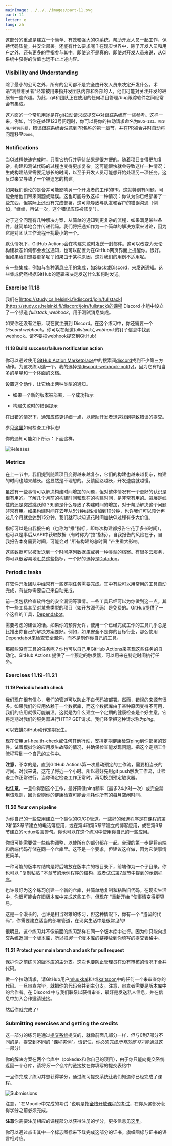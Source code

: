 ```yaml
---
mainImage: ../../../images/part-11.svg
part: 11
letter: e
lang: zh
---
```


<div class="content">

<!-- This part has focus on building a simple, effective, and robust CI system that helps developers to work together, maintain code quality, and deploy safely. What more could one possibly want? In the real world, there are more fingers in the pie than just developers and users. Even if that weren't true, even for developers, there's a lot more value to be gained from CI systems than just the things above.-->
 这部分的重点是建立一个简单、有效和强大的CI系统，帮助开发人员一起工作，保持代码质量，并安全部署。还能有什么要求呢？在现实世界中，除了开发人员和用户之外，还有更多的手指参与其中。即使这不是真的，即使对开发人员来说，从CI系统中获得的价值也远不止上述内容。

### Visibility and Understanding

<!-- In all but the smallest companies, decisions on what to develop are not made exclusively by developers. The term 'stakeholder' is often used to refer to people, both inside and outside the development team, who may have some interest in keeping an eye on the progress of the development. To this end, there are often integrations between git and whatever project management/bug tracking software the team is using.-->
 除了最小的公司之外，所有的公司都不是完全由开发人员来决定开发什么。术语"利益相关者"经常被用来指开发团队内部和外部的人，他们可能对关注开发的进展有一些兴趣。为此，git和团队正在使用的任何项目管理/bug跟踪软件之间经常会有集成。

<!-- A common use of this is to have some reference to the tracking system in git pull requests or commits. This way, for example, when you're working on issue number 123, you might name your pull request <code>BUG-123: Fix user copy issue</code> and the bug tracking system would notice the first part of the PR name and automatically move the issue to <code>Done</code> when the PR is merged.-->
 这方面的一个常见用途是在git拉动请求或提交中对跟踪系统有一些参考。这样一来，例如，当你在处理123号问题时，你可以将你的拉动请求命名为<code>BUG-123。修复用户拷贝问题</code>，错误跟踪系统会注意到PR名称的第一章节，并在PR被合并时自动将问题移至<code>Done</code>。

### Notifications

<!-- When the CI process finishes quickly, it can be convenient to just watch it execute and wait for the result. As projects become more complex, so too does the process of building and testing the code. This can quickly lead to a situation where it takes long enough to generate the build result that a developer may want to begin working on another task. This in turn leads to a forgotten build.-->
 当CI过程快速完成时，只看它执行并等待结果是很方便的。随着项目变得更加复杂，构建和测试代码的过程也变得更加复杂。这可能很快就会导致这样一种情况：生成构建结果需要足够长的时间，以至于开发人员可能想开始处理另一项任务。这反过来又导致了一个被遗忘的构建。

<!-- This is especially problematic if we're talking about merging PRs that may affect another developer's work, either causing problems or delays for them. This can also lead to a situation where you think you've deployed something but haven't actually finished a deployment, this can lead to mis-communication with teammates and customers (e.g. "Go ahead and try that again, the bug should be fixed").-->
 如果我们谈论的是合并可能影响另一个开发者的工作的PR，这就特别有问题，可能会给他们带来问题或延误。这也可能导致这样一种情况：你认为你已经部署了一些东西，但实际上还没有完成部署，这可能导致与队友和客户的错误沟通（例如，"继续，再试一次，这个错误应该被修复"）。

<!-- There are several solutions to this problem ranging from simple notifications to more complicated processes that simply merge passing code if certain conditions are met. We're going to discuss notifications as a simple solution since it's the one that interferes with the team workflow the least.-->
 对于这个问题有几种解决方案，从简单的通知到更复杂的流程，如果满足某些条件，就简单地合并传递代码。我们将把通知作为一个简单的解决方案来讨论，因为它是对团队工作流程干扰最小的一个。

<!-- By default, GitHub Actions sends an email on a build failure. This can be changed to send notifications regardless of build status and can also be configured to alert you on the GitHub web interface. Great. But what if we want more. What if for whatever reason this doesn't work for our use case.-->
 默认情况下，GitHub Actions会在构建失败时发送一封邮件。这可以改变为无论构建状态如何都会发送通知，也可以配置为在GitHub网页界面上提醒你。很好。但如果我们想要更多呢？如果由于某种原因，这对我们的用例不适用呢。

<!-- There are integrations for example to various messaging applications such as [Slack](https://slack.com/intl/en-fi/) or [Discord](https://discord.com/), to send notifications. These integrations still decide what to send and when to send it based on logic from GitHub.-->
 有一些集成，例如与各种消息应用的集成，如[Slack](https://slack.com/intl/en-fi/)或[Discord](https://discord.com/)，来发送通知。这些集成仍然根据GitHub的逻辑来决定发送什么和何时发送。

</div>

<div class="tasks">

### Exercise 11.18

<!-- We have set up a channel <i>fullstack\_webhook</i> to the course Discord group at [https://study.cs.helsinki.fi/discord/join/fullstack](https://study.cs.helsinki.fi/discord/join/fullstack) for testing a messaging integration.-->
 我们在[https://study.cs.helsinki.fi/discord/join/fullstack](https://study.cs.helsinki.fi/discord/join/fullstack)的课程 Discord 小组中设立了一个频道 <i>fullstack\_webhook</i>，用于测试消息集成。

<!-- Register now to Discord if you have not already done that. You will also need a <i>Discord webhook</i> in this exercise. You find the webhook in the pinned message of the channel <i>fullstack\_webhook</i>. Please do not commit the webhook to GitHub!-->
 如果你还没有注册，现在就注册到 Discord。在这个练习中，你还需要一个<i>Discord webhook</i>。你可以在频道<i>fullstack/_webhook</i>的钉子信息中找到webhook。请不要把webhook提交到GitHub!

#### 11.18 Build success/failure notification action

<!-- You can find quite a few of third party actions from [GitHub Action Marketplace](https://github.com/marketplace?type=actions) by using the search phrase [discord](https://github.com/marketplace?type=actions&query=discord). Pick one for this exercise. My choice was [discord-webhook-notify)](https://github.com/marketplace/actions/discord-webhook-notify) since it has quite many stars and a decent documentation.-->
 你可以通过使用[GitHub Action Marketplace](https://github.com/marketplace?type=actions)中的搜索词[discord](https://github.com/marketplace?type=actions&query=discord)找到不少第三方动作。为这次练习选一个。我的选择是[discord-webhook-notify)](https://github.com/marketplace/actions/discord-webhook-notify)，因为它有相当多的星星和一个体面的文档。

<!-- Setup the action so that it gives two types of notifications:-->
 设置这个动作，让它给出两种类型的通知。
<!-- - A success indication if a new version gets deployed-->
 - 如果一个新的版本被部署，一个成功指示
<!-- - An error indication if a build fails-->
 - 构建失败时的错误提示

<!-- In the case of an error, the notification should be a bit more verbose to help developers finding quickly which is the commit that caused it.-->
 在出错的情况下，通知应该更详细一点，以帮助开发者迅速找到导致错误的提交。

<!-- See [here](https://docs.github.com/en/actions/learn-github-actions/expressions#status-check-functions) how to check the job status!-->
 参见[这里](https://docs.github.com/en/actions/learn-github-actions/expressions#status-check-functions)如何检查工作状态!

<!-- Your notifications may look like the following:-->
 你的通知可能如下所示：下面这样。

![Releases](../../images/11/20x.png)

</div>

<div class="content">

### Metrics

<!-- In the previous section, we mentioned that as projects get more complicated, so too, do their builds, and the duration of the builds increases. That's obviously not ideal: The longer the feedback loop, the slower the development.-->
 在上一节中，我们提到随着项目变得越来越复杂，它们的构建也越来越复杂，构建的时间也越来越长。这显然是不理想的。反馈回路越长，开发速度就越慢。

<!-- While there are things that can be done about this increase in build times, it's useful to have a better view of the overall picture. It's useful to know how long a build took a few months ago versus how long it takes now. Was the progression linear or did it suddenly jump? Knowing what caused the increase in build time can be very useful in helping to solve it. If the build time increased linearly from 5 minutes to 10 minutes over the last year, maybe we can expect it to take another few months to get to 15 minutes and we have an idea of how much value there is in spending time speeding up the CI process.-->
 虽然有一些事情可以解决构建时间增加的问题，但对整体情况有一个更好的认识是很有用的。了解几个月前的构建时间和现在的构建时间，是非常有用的。进展是线性的还是突然跳跃的？知道是什么导致了构建时间的增加，对于帮助解决这个问题非常有用。如果构建时间在去年从5分钟线性增加到10分钟，也许我们可以预计再过几个月就会达到15分钟，我们就可以知道花时间加快CI过程有多大价值。

<!-- Metrics can either be self-reported (also called 'push' metrics, where each build reports how long it took) or the data can be fetched from the API afterward (sometimes called 'pull' metrics). The risk with self-reporting is that the self-reporting itself takes time and may have a significant impact on "total time taken for all builds".-->
 指标可以是自我报告的（也称为"推"指标，即每次构建都报告它花了多长时间），也可以是事后从API中获取数据（有时称为"拉"指标）。自我报告的风险在于，自我报告本身需要时间，可能会对 "所有构建的总时间 "产生重大影响。

<!-- This data can be sent to a time-series database or to an archive of another type. There are plenty of cloud services where you can easily aggregate the metrics, one good option is [Datadog](https://www.datadoghq.com/).-->
 这些数据可以被发送到一个时间序列数据库或另一种类型的档案。有很多云服务，你可以很容易地汇总这些指标，一个好的选择是[Datadog](https://www.datadoghq.com/)。

### Periodic tasks

<!-- There are often periodic tasks that need to be done in a software development team. Some of these can be automated with commonly available tools and some you will need to automate yourself.-->
在软件开发团队中经常有一些定期任务需要完成。其中有些可以用常用的工具自动完成，有些你需要自己来自动完成。

<!-- The former category includes things like checking packages for security vulnerabilities. Several tools can already do this for you. Some of these tools would even be free for certain types (e.g. open source) projects. GitHub provides one such tool, [Dependabot](https://dependabot.com/).-->
前一类包括检查软件包的安全漏洞等事情。一些工具已经可以为你做到这一点。其中一些工具甚至对某些类型的项目（如开放源代码）是免费的。GitHub提供了一个这样的工具，[Dependabot](https://dependabot.com/)。

<!-- Words of advice to consider: If your budget allows it, it's almost always better to use a tool that already does the job than to roll your own solution. If security isn't the industry you're aiming for, for example, use Dependabot to check for security vulnerabilities instead of making your own tool.-->
 需要考虑的建议的话。如果你的预算允许，使用一个已经完成工作的工具几乎总是比推出你自己的解决方案要好。例如，如果安全不是你的目标行业，那么使用Dependabot来检查安全漏洞，而不是制作你自己的工具。

<!-- What about the tasks that don't have a tool? You can automate these yourself with GitHub Actions too. GitHub Actions provides a scheduled trigger that can be used to execute a task at a particular time.-->
 那那些没有工具的任务呢？你也可以自己用GitHub Actions来实现这些任务的自动化。GitHub Actions 提供了一个预定的触发器，可以用来在特定时间执行任务。

</div>

<div class="tasks">

### Exercises 11.19-11.21

#### 11.19 Periodic health check

<!-- We are pretty confident now that our pipeline prevents bad code from being deployed. However, there are many sources of errors. If our application would e.g. depend on a database that would for some reason become unavailable, our application would most likely crash. That's why it would be a good idea to set up <i>a periodic health check</i> that would regularly do an HTTP GET request to our server. We quite often refer to this kind of request as a <i>ping</i>.-->
 我们现在很有信心，我们的管道可以防止不良代码被部署。然而，错误的来源有很多。如果我们的应用依赖于一个数据库，而这个数据库由于某种原因变得不可用，我们的应用就很可能崩溃。这就是为什么建立一个定期的健康检查<i></i>是个好主意，它将定期对我们的服务器进行HTTP GET请求。我们经常把这种请求称为<i>ping</i>。

<!-- It is possible to [schedule](https://docs.github.com/en/actions/using-workflows/events-that-trigger-workflows#schedule) GitHub actions to happen regularly.-->
可以[安排](https://docs.github.com/en/actions/using-workflows/events-that-trigger-workflows#schedule)GitHub动作定期发生。

<!-- Use now the action [url-health-check](https://github.com/marketplace/actions/url-health-check) or any other alternative and schedule a periodic health check ping to your deployed software. Try to simulate a situation where your application breaks down and ensure that the check detects the problem. Write this periodic workflow to an own file.-->
现在使用[url-health-check](https://github.com/marketplace/actions/url-health-check)或任何其他行动，安排定期健康检查ping到你部署的软件。试着模拟你的应用发生故障的情况，并确保检查能发现问题。把这个定期工作流程写到一个自己的文件中。

<!-- **Note** that unfortunately it takes quite long until GitHub Actions starts the scheduled workflow for the first time. For me, it took nearly one hour. So it might be a good idea to get the check working firstly by triggering the workflow with git push. When you are sure that the check is properly working, then switch to a scheduled trigger.-->
 **注意**，不幸的是，直到GitHub Actions第一次启动预定的工作流，需要相当长的时间。对我来说，这花了将近一个小时。所以最好先用git push触发工作流，让检查工作正常进行。当你确定检查工作正常时，再切换到预定触发器。

<!-- **Note also** that once you get this working, it is best to drop the ping frequency (to max once in 24 hours) or disable the rule altogether since otherways your health check may consume [all your](https://devcenter.heroku.com/articles/free-dyno-hours) monthly free hours.-->
 **也注意**，一旦你得到这个工作，最好降低ping频率（最多24小时一次）或完全禁用该规则，因为否则你的健康检查可能会消耗[你所有的](https://devcenter.heroku.com/articles/free-dyno-hours)每月空闲时间。

#### 11.20 Your own pipeline

<!-- Build a similar CI/CD-pipeline for some of your own applications. Some of the good candidates are the phonebook app that was built in parts 2 and 3 of the course, or the blogapp built in parts 4 and 5, or the redux anecdotes built in part 6. You may also use some app of your own for this exercise.-->
为你自己的一些应用建立一个类似的CI/CD管道。一些好的候选程序是在课程的第2和第3章节建立的电话簿应用，或在第4和第5章节建立的博客应用，或在第6章节建立的redux名言警句。你也可以在这个练习中使用你自己的一些应用。

<!-- You most likely need to do some restructuring to get all the pieces together. A logical first step is to store both the frontend and backend code in the same repository. This is not a requirement but it is recommended since it makes things much more simple.-->
你很可能需要做一些结构调整，以使所有的部分都在一起。合理的第一步是将前端和后端代码存储在同一个仓库里。这不是一个要求，但建议这样做，因为它使事情更简单。

<!-- One possible repository structure would be to have the backend at the root of the repository and the frontend as a subdirectory. You can also "copy paste" the structure of the example app of this part or try out the [example app](https://github.com/fullstack-hy2020/create-app) mentioned in [part 7](/en/part7/class_components_miscellaneous#frontend-and-backend-in-the-same-repository).-->
 一种可能的版本库结构是将后端放在版本库的根目录下，前端作为一个子目录。你也可以 "复制粘贴 "本章节的示例程序的结构，或者试试[第7章节](/en/part7/class_components_miscellaneous#frontend-and-backend-in-the-same-repository)中提到的[示例程序](https://github.com/fullstack-hy2020/create-app)。

<!-- It is perhaps best to create a new repository for this exercise and simply copy and paste the old code there. In real life, you most likely would do this all in the old repository but now "a fresh start" makes things easier.-->
 也许最好为这个练习创建一个新的仓库，并简单地复制和粘贴旧代码。在现实生活中，你很可能会在旧版本库中完成这些工作，但现在 "重新开始 "使事情变得更容易。

<!-- This is a long and perhaps quite a tough exercise, but this kind of situation where you have a "legacy code" and you need to build   proper deployment pipeline is quite common in real life!-->
这是一个漫长的，也许是相当艰难的练习，但这种情况下，你有一个 "遗留的代码"，你需要建立适当的部署管道，在现实生活中是很常见的!

<!-- Obviously, this exercise is not done in the same repository as the previous exercises. Since you can return only one repository to the submission system, put a link of the <i>other</i> repository to the one you fill into the submission form.-->
 很明显，这个练习并不像前面的练习那样在同一个版本库中进行。因为你只能向提交系统返回一个版本库，所以把<i>另一个</i>版本库的链接放到你填写的提交表格中。

#### 11.21 Protect your main branch and ask for pull request

<!-- Protect the main branch of the repository where you did the previous exercise. This time prevent also the administrators from merging the code without a review.-->
 保护你之前练习的版本库的主分支。这次也要防止管理员在没有审核的情况下合并代码。

<!-- Do a pull request and ask any of GitHub users [mluukkai](https://github.com/mluukkai) and/or [kaltsoon](https://github.com/kaltsoon) to review your code. Once the review is done, merge your code to the main branch. Note that the reviewer needs to be a collaborator in the repository. Ping us in Discord to get the review, it is best to send a private message and to include the collaboration invite link to the message.-->
 做一个拉动请求，请GitHub用户[mluukkai](https://github.com/mluukkai)和/或[kaltsoon](https://github.com/kaltsoon)中的任何一个来审查你的代码。一旦审查完毕，就把你的代码合并到主分支。注意，审查者需要是版本库中的合作者。在 Discord 中与我们联系以获得审查，最好是发送私人信息，并在信息中加入合作邀请链接。

<!-- Then you are done!-->
 然后你就完成了!

</div>

<div class="content">

### Submitting exercises and getting the credits

<!-- Exercises of this part are submitted via [the submissions system](https://studies.cs.helsinki.fi/stats/courses/fs-cicd) just like in the previous parts, but unlike parts 0 to 7, the submission goes to different "course instance". Remember that you have to finish <i>all the exercises</i> to pass this part!-->
 这一部分的练习是通过[提交系统](https://studies.cs.helsinki.fi/stats/courses/fs-cicd)提交的，就像前面几部分一样，但与0到7部分不同的是，提交到不同的 "课程实例"。请记住，你必须完成<i>所有的练习</i>才能通过这一部分!

<!-- Your solutions are in two repositories (pokedex and your own project), and since you can return only one repository to the submission system, put a link of the <i>other</i> repository to the one you fill into the submission form!-->
 你的解决方案在两个仓库中（pokedex和你自己的项目），由于你只能向提交系统返回一个仓库，请将<i>另一个</i>仓库的链接放在你填写的提交表格中

<!-- Once you have completed the exercises and want to get the credits, let us know through the exercise submission system that you have completed the course:-->
 一旦你完成了练习并想获得学分，通过练习提交系统让我们知道你已经完成了课程。

![Submissions](../../images/11/21.png)

<!-- Note that the "exam done in Moodle" note refers to the [Full Stack Open course's exam](/en/part0/general_info#sign-up-for-the-exam), which has to be completed before you can earn credits from this part.-->
 注意，"在Moodle中完成的考试 "说明是指[全栈开放课程的考试](/en/part0/general_info#sign-up-for-the-exam)，在你从这部分获得学分之前必须完成。

<!-- **Note** that you need a registration to the corresponding course part for getting the credits registered, see [here](/en/part0/general_info#parts-and-completion) for more information.-->
 **注意**你需要注册相应的课程部分以获得注册的学分，更多信息见[这里](/en/part0/general_info#parts-and-completion)。

<!-- You can download the certificate for completing this part by clicking one of the flag icons. The flag icon corresponds to the certificate's language.-->
 你可以通过点击其中一个标志图标来下载完成这部分的证书。旗帜图标与证书的语言相对应。

</div>
